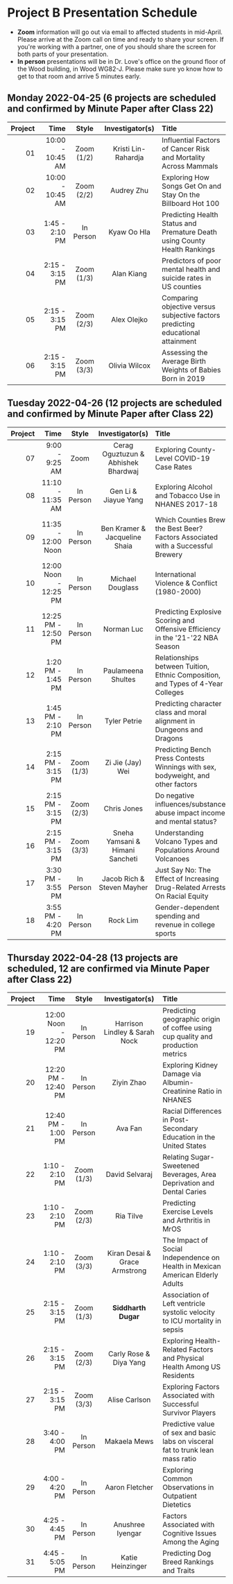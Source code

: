 # Project B Presentation Schedule

- **Zoom** information will go out via email to affected students in mid-April. Please arrive at the Zoom call on time and ready to share your screen. If you're working with a partner, one of you should share the screen for both parts of your presentation.
- **In person** presentations will be in Dr. Love's office on the ground floor of the Wood building, in Wood WG82-J. Please make sure yo know how to get to that room and arrive 5 minutes early.

## Monday 2022-04-25 (6 projects are scheduled and confirmed by Minute Paper after Class 22)

Project | Time | Style | Investigator(s) | Title
---: | ---: | :---: | :-------------: | :--------------------
01 | 10:00 - 10:45 AM | Zoom (1/2) | Kristi Lin-Rahardja | Influential Factors of Cancer Risk and Mortality Across Mammals
02 | 10:00 - 10:45 AM | Zoom (2/2) | Audrey Zhu | Exploring How Songs Get On and Stay On the Billboard Hot 100
03 | 1:45 - 2:10 PM | In Person | Kyaw Oo Hla | Predicting Health Status and Premature Death using County Health Rankings
04 | 2:15 - 3:15 PM | Zoom (1/3) | Alan Kiang | Predictors of poor mental health and suicide rates in US counties
05 | 2:15 - 3:15 PM | Zoom (2/3) | Alex Olejko | Comparing objective versus subjective factors predicting educational attainment
06 | 2:15 - 3:15 PM | Zoom (3/3) | Olivia Wilcox | Assessing the Average Birth Weights of Babies Born in 2019

## Tuesday 2022-04-26 (12 projects are scheduled and confirmed by Minute Paper after Class 22)

Project | Time | Style | Investigator(s) | Title
---: | ---: | :---: | :-------------: | :--------------------
07 | 9:00 - 9:25 AM | Zoom | Cerag Oguztuzun & Abhishek Bhardwaj | Exploring County-Level COVID-19 Case Rates
08 | 11:10 - 11:35 AM | In Person | Gen Li & Jiayue Yang | Exploring Alcohol and Tobacco Use in NHANES 2017-18
09 | 11:35 - 12:00 Noon | In Person | Ben Kramer & Jacqueline Shaia | Which Counties Brew the Best Beer? Factors Associated with a Successful Brewery
10 | 12:00 Noon - 12:25 PM | In Person | Michael Douglass | International Violence & Conflict (1980-2000)
11 | 12:25 PM - 12:50 PM | In Person | Norman Luc | Predicting Explosive Scoring and Offensive Efficiency in the '21-'22 NBA Season
12 | 1:20 PM - 1:45 PM | In Person | Paulameena Shultes | Relationships between Tuition, Ethnic Composition, and Types of 4-Year Colleges
13 | 1:45 PM - 2:10 PM | In Person | Tyler Petrie | Predicting character class and moral alignment in Dungeons and Dragons
14 | 2:15 PM - 3:15 PM | Zoom (1/3) | Zi Jie (Jay) Wei | Predicting Bench Press Contests Winnings with sex, bodyweight, and other factors
15 | 2:15 PM - 3:15 PM | Zoom (2/3) | Chris Jones | Do negative influences/substance abuse impact income and mental status?
16 | 2:15 PM - 3:15 PM | Zoom (3/3) | Sneha Yamsani & Himani Sancheti | Understanding Volcano Types and Populations Around Volcanoes
17 | 3:30 PM - 3:55 PM | In Person | Jacob Rich & Steven Mayher | Just Say No: The Effect of Increasing Drug-Related Arrests On Racial Equity
18 | 3:55 PM - 4:20 PM | In Person | Rock Lim | Gender-dependent spending and revenue in college sports

## Thursday 2022-04-28 (13 projects are scheduled, 12 are confirmed via Minute Paper after Class 22)

Project | Time | Style | Investigator(s) | Title
---: | ---: | :---: | :-------------: | :--------------------
19 | 12:00 Noon - 12:20 PM | In Person | Harrison Lindley & Sarah Nock | Predicting geographic origin of coffee using cup quality and production metrics
20 | 12:20 PM - 12:40 PM | In Person | Ziyin Zhao | Exploring Kidney Damage via Albumin-Creatinine Ratio in NHANES
21 | 12:40 PM - 1:00 PM | In Person | Ava Fan | Racial Differences in Post-Secondary Education in the United States
22 | 1:10 - 2:10 PM | Zoom (1/3) | David Selvaraj | Relating Sugar-Sweetened Beverages, Area Deprivation and Dental Caries
23 | 1:10 - 2:10 PM | Zoom (2/3) | Ria Tilve | Predicting Exercise Levels and Arthritis in MrOS
24 | 1:10 - 2:10 PM | Zoom (3/3) | Kiran Desai & Grace Armstrong | The Impact of Social Independence on Health in Mexican American Elderly Adults
25 | 2:15 - 3:15 PM | Zoom (1/3) | **Siddharth Dugar** | Association of Left ventricle systolic velocity to ICU mortality in sepsis
26 | 2:15 - 3:15 PM | Zoom (2/3) | Carly Rose & Diya Yang | Exploring Health-Related Factors and Physical Health Among US Residents
27 | 2:15 - 3:15 PM | Zoom (3/3) | Alise Carlson | Exploring Factors Associated with Successful Survivor Players
28 | 3:40 - 4:00 PM | In Person | Makaela Mews | Predictive value of sex and basic labs on visceral fat to trunk lean mass ratio
29 | 4:00 - 4:20 PM | In Person | Aaron Fletcher | Exploring Common Observations in Outpatient Dietetics
30 | 4:25 - 4:45 PM | In Person | Anushree Iyengar | Factors Associated with Cognitive Issues Among the Aging
31 | 4:45 - 5:05 PM | In Person | Katie Heinzinger | Predicting Dog Breed Rankings and Traits

